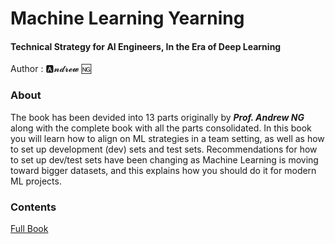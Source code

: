 # Machine Learning Yearning
#### Technical Strategy for AI Engineers, In the Era of Deep Learning

Author : 🅰️𝓷𝓭𝓻𝓮𝔀 🆖
### About

The book has been devided into 13 parts originally by _**Prof. Andrew NG**_ along with the complete book with all the parts consolidated. In this book you will learn how to align on ML strategies in a team setting, as well as how to set up development (dev) sets and test sets. Recommendations for how to set up dev/test sets have been changing as Machine Learning is moving toward bigger datasets, and this explains how you should do it for modern ML projects.

### Contents
[Full Book](machine-learning-yearning.pdf)
